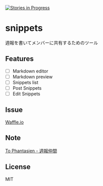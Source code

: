 [![Stories in Progress](https://badge.waffle.io/dachi023/snippets.png?label=in%20progress&title=In%20Progress)](http://waffle.io/dachi023/snippets)
# snippets

週報を書いてメンバーに共有するためのツール

## Features

- [ ] Markdown editor
- [ ] Markdown preview
- [ ] Snippets list
- [ ] Post Snippets
- [ ] Edit Snippets

## Issue

[Waffle.io](https://waffle.io/dachi023/snippets)

## Note
[To Phantasien - 週報仲間](https://bellflower.dodgson.org/%E9%80%B1%E5%A0%B1%E4%BB%B2%E9%96%93-a799ad07f349#.salonf8tu)

## License

MIT
